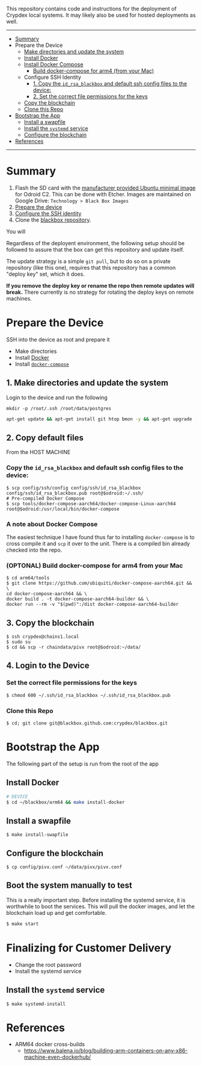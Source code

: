 This repository contains code and instructions for the deployment of Crypdex local systems. It may likely also be used for hosted deployments as well.

<hr />
<!-- START doctoc generated TOC please keep comment here to allow auto update -->
<!-- DON'T EDIT THIS SECTION, INSTEAD RE-RUN doctoc TO UPDATE -->

- [Summary](#summary)
- [<a name="prepare"></a>Prepare the Device](#a-nameprepareaprepare-the-device)
  - [Make directories and update the system](#make-directories-and-update-the-system)
  - [Install Docker](#install-docker)
  - [Install Docker Compose](#install-docker-compose)
    - [Build docker-compose for arm4 (from your Mac)](#build-docker-compose-for-arm4-from-your-mac)
  - [<a name="configure-ssh"></a>Configure SSH Identity](#a-nameconfigure-sshaconfigure-ssh-identity)
    - [1. Copy the `id_rsa_blackbox` and default ssh config files to the device:](#1-copy-the-id_rsa_blackbox-and-default-ssh-config-files-to-the-device)
    - [2. Set the correct file permissions for the keys](#2-set-the-correct-file-permissions-for-the-keys)
  - [Copy the blockchain](#copy-the-blockchain)
  - [Clone this Repo](#clone-this-repo)
- [Bootstrap the App](#bootstrap-the-app)
  - [Install a swapfile](#install-a-swapfile)
  - [Install the `systemd` service](#install-the-systemd-service)
  - [Configure the blockchain](#configure-the-blockchain)
- [References](#references)

<!-- END doctoc generated TOC please keep comment here to allow auto update -->

<hr />

# Summary

1. Flash the SD card with the [manufacturer provided Ubuntu minimal image](https://wiki.odroid.com/odroid-c2/os_images/ubuntu/v3.0) for Odroid C2. This can be done with Etcher. Images are maintained on Google Drive: `Technology > Black Box Images`
1. [Prepare the device](#prepare)
1. [Configure the SSH identity](#configure-ssh)
1. Clone the [blackbox repository](https://github.com/crypdex/blackbox).

You will

Regardless of the deployent environment, the following setup should be followed to assure that the box can get this repository and update itself.

The update strategy is a simple `git pull`, but to do so on a private repository (like this one), requires that this repository has a common "deploy key" set, which it does.

**If you remove the deploy key or rename the repo then remote updates will break.** There currently is no strategy for rotating the deploy keys on remote machines.

# <a name="prepare"></a>Prepare the Device

SSH into the device as root and prepare it

- Make directories
- Install [Docker](https://docs.docker.com/install/linux/docker-ce/ubuntu/)
- Install [`docker-compose`](https://github.com/ubiquiti/docker-compose-aarch64)

## 1. Make directories and update the system

Login to the device and run the following

```
mkdir -p /root/.ssh /root/data/postgres
```

```bash
apt-get update && apt-get install git htop bmon -y && apt-get upgrade -y && reboot
```

## 2. <a name="configure-ssh"></a>Copy default files

From the HOST MACHINE

### Copy the `id_rsa_blackbox` and default ssh config files to the device:

```shell
$ scp config/ssh/config config/ssh/id_rsa_blackbox config/ssh/id_rsa_blackbox.pub root@$odroid:~/.ssh/
# Pre-compiled Docker Compose
$ scp tools/docker-compose-aarch64/docker-compose-Linux-aarch64 root@$odroid:/usr/local/bin/docker-compose
```

### A note about Docker Compose

The easiest technique I have found thus far to installing `docker-compose` is to cross compile it and `scp` it over to the unit. There is a compiled bin already checked into the repo.

### (OPTONAL) Build docker-compose for arm4 from your Mac

```shell
$ cd arm64/tools
$ git clone https://github.com/ubiquiti/docker-compose-aarch64.git && \
cd docker-compose-aarch64 && \
docker build . -t docker-compose-aarch64-builder && \
docker run --rm -v "$(pwd)":/dist docker-compose-aarch64-builder
```

## 3. Copy the blockchain

```shell
$ ssh crypdex@chains1.local
$ sudo su
$ cd && scp -r chaindata/pivx root@$odroid:~/data/
```

## 4. Login to the Device

### Set the correct file permissions for the keys

```bash
$ chmod 600 ~/.ssh/id_rsa_blackbox ~/.ssh/id_rsa_blackbox.pub
```

### Clone this Repo

```shell
$ cd; git clone git@blackbox.github.com:crypdex/blackbox.git
```

# Bootstrap the App

The following part of the setup is run from the root of the app

## Install Docker

```bash
# DEVICE
$ cd ~/blackbox/arm64 && make install-docker
```

## Install a swapfile

```
$ make install-swapfile
```

## Configure the blockchain

```
$ cp config/pivx.conf ~/data/pivx/pivx.conf
```

## Boot the system manually to test

This is a really important step. Before installing the systemd service, it is worthwhile to boot the services. This will pull the docker images, and let the blockchain load up and get comfortable.

```bash
$ make start
```

# Finalizing for Customer Delivery

- Change the root password
- Install the systemd service

## Install the `systemd` service

```
$ make systemd-install
```

# References

- ARM64 docker cross-builds
  - https://www.balena.io/blog/building-arm-containers-on-any-x86-machine-even-dockerhub/

